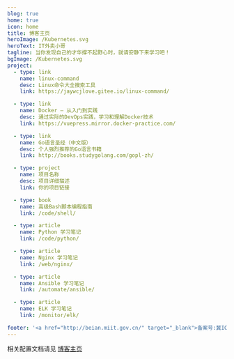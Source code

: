 ```yaml
---
blog: true
home: true
icon: home
title: 博客主页
heroImage: /Kubernetes.svg
heroText: IT外卖小哥
tagline: 当你发现自己的才华撑不起野心时，就请安静下来学习吧！
bgImage: /Kubernetes.svg
project:
  - type: link
    name: linux-command
    desc: Linux命令大全搜索工具
    link: https://jaywcjlove.gitee.io/linux-command/

  - type: link
    name: Docker — 从入门到实践
    desc: 通过实际的DevOps实践，学习和理解Docker技术
    link: https://vuepress.mirror.docker-practice.com/

  - type: link
    name: Go语言圣经（中文版）
    desc: 个人强烈推荐的Go语言书籍
    link: http://books.studygolang.com/gopl-zh/

  - type: project
    name: 项目名称
    desc: 项目详细描述
    link: 你的项目链接

  - type: book
    name: 高级Bash脚本编程指南
    link: /code/shell/

  - type: article
    name: Python 学习笔记
    link: /code/python/

  - type: article
    name: Nginx 学习笔记
    link: /web/nginx/

  - type: article
    name: Ansible 学习笔记
    link: /automate/ansible/

  - type: article
    name: ELK 学习笔记
    link: /monitor/elk/

footer: '<a href="http://beian.miit.gov.cn/" target="_blank">备案号:冀ICP备2021007336号</a> | <a href="/about/site/">关于网站</a>'
---
```


相关配置文档请见 [博客主页](https://vuepress-theme-hope.github.io/zh/guide/layout/blog/)
